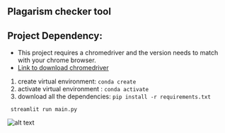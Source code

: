 ## Plagarism checker tool

## Project Dependency:

- This project requires a chromedriver and the version needs to match with your chrome browser.
- [Link to download chromedriver](https://googlechromelabs.github.io/chrome-for-testing/#stable)

1. create virtual environment: ```conda create ```
2. activate virtual environment : ```conda activate ```
3. download all the dependencies: ```pip install -r requirements.txt```

``` streamlit run main.py```


![alt text](data/image.png)

